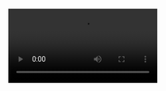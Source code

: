 ![img](https://user-images.githubusercontent.com/6405428/121502617-eaa78000-ca12-11eb-9ff0-b06cb9cfbd6b.mp4)

